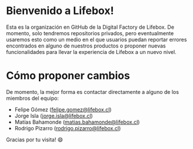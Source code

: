 # Bienvenido a Lifebox!

Esta es la organización en GitHub de la Digital Factory de Lifebox. De momento, solo tendremos repositorios privados, pero eventualmente usaremos esto como un medio en el que usuarios puedan reportar errores encontrados en alguno de nuestros productos o proponer nuevas funcionalidades para llevar la experiencia de Lifebox a un nuevo nivel.

# Cómo proponer cambios

De momento, la mejor forma es contactar directamente a alguno de los miembros del equipo:

- Felipe Gómez (felipe.gomez@lifebox.cl)
- Jorge Isla (jorge.isla@lifebox.cl)
- Matías Bahamonde (matias.bahamonde@lifebox.cl)
- Rodrigo Pizarro (rodrigo.pizarro@lifebox.cl)

Gracias por tu visita! 😄
